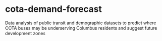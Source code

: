 # cota-demand-forecast
Data analysis of public transit and demographic datasets to predict where COTA buses may be underserving Columbus residents and suggest future development zones
